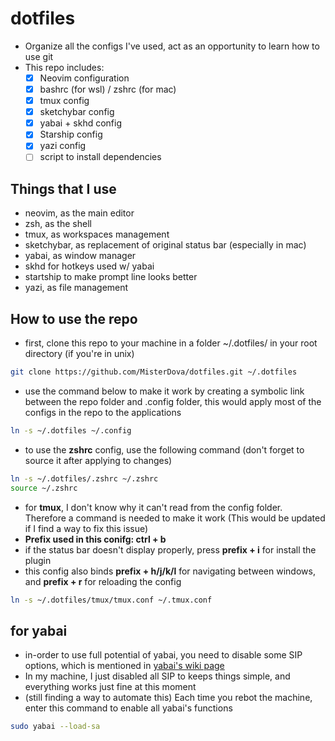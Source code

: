 # dotfiles
- Organize all the configs I've used, act as an opportunity to learn how to use git
- This repo includes:
    - [x] Neovim configuration
    - [x] bashrc (for wsl) / zshrc (for mac)
    - [x] tmux config
    - [x] sketchybar config
    - [x] yabai + skhd config
    - [x] Starship config
    - [x] yazi config
    - [ ] script to install dependencies
## Things that I use
- neovim, as the main editor
- zsh, as the shell
- tmux, as workspaces management
- sketchybar, as replacement of original status bar (especially in mac)
- yabai, as window manager
- skhd for hotkeys used w/ yabai
- startship to make prompt line looks better
- yazi, as file management
## How to use the repo
- first, clone this repo to your machine in a folder ~/.dotfiles/ in your root directory (if you're in unix)
```bash
git clone https://github.com/MisterDova/dotfiles.git ~/.dotfiles
```
- use the command below to make it work by creating a symbolic link between the repo folder and .config folder, this would apply most of the configs in the repo to the applications
```bash
ln -s ~/.dotfiles ~/.config
```
- to use the **zshrc** config, use the following command (don't forget to source it after applying to changes)
```bash
ln -s ~/.dotfiles/.zshrc ~/.zshrc
source ~/.zshrc
```
- for **tmux**, I don't know why it can't read from the config folder. Therefore a command is needed to make it work (This would be updated if I find a way to fix this issue)
- **Prefix used in this conifg: ctrl + b** 
- if the status bar doesn't display properly, press **prefix + i** for install the plugin
- this config also binds **prefix + h/j/k/l** for navigating between windows, and **prefix + r** for reloading the config
```bash
ln -s ~/.dotfiles/tmux/tmux.conf ~/.tmux.conf
```
## for yabai
- in-order to use full potential of yabai, you need to disable some SIP options, which is mentioned in [yabai's wiki page](https://github.com/koekeishiya/yabai/wiki/Disabling-System-Integrity-Protection)
- In my machine, I just disabled all SIP to keeps things simple, and everything works just fine at this moment
- (still finding a way to automate this) Each time you rebot the machine, enter this command to enable all yabai's functions
```bash
sudo yabai --load-sa
```
